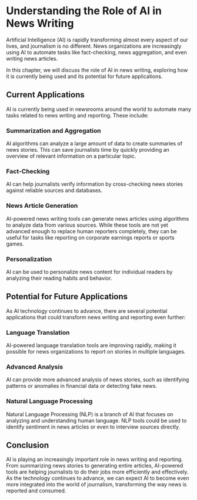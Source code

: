 # Understanding the Role of AI in News Writing

Artificial Intelligence (AI) is rapidly transforming almost every aspect of our lives, and journalism is no different. News organizations are increasingly using AI to automate tasks like fact-checking, news aggregation, and even writing news articles.

In this chapter, we will discuss the role of AI in news writing, exploring how it is currently being used and its potential for future applications.

## Current Applications

AI is currently being used in newsrooms around the world to automate many tasks related to news writing and reporting. These include:

### Summarization and Aggregation

AI algorithms can analyze a large amount of data to create summaries of news stories. This can save journalists time by quickly providing an overview of relevant information on a particular topic.

### Fact-Checking

AI can help journalists verify information by cross-checking news stories against reliable sources and databases.

### News Article Generation

AI-powered news writing tools can generate news articles using algorithms to analyze data from various sources. While these tools are not yet advanced enough to replace human reporters completely, they can be useful for tasks like reporting on corporate earnings reports or sports games.

### Personalization

AI can be used to personalize news content for individual readers by analyzing their reading habits and behavior.

## Potential for Future Applications

As AI technology continues to advance, there are several potential applications that could transform news writing and reporting even further:

### Language Translation

AI-powered language translation tools are improving rapidly, making it possible for news organizations to report on stories in multiple languages.

### Advanced Analysis

AI can provide more advanced analysis of news stories, such as identifying patterns or anomalies in financial data or detecting fake news.

### Natural Language Processing

Natural Language Processing (NLP) is a branch of AI that focuses on analyzing and understanding human language. NLP tools could be used to identify sentiment in news articles or even to interview sources directly.

## Conclusion

AI is playing an increasingly important role in news writing and reporting. From summarizing news stories to generating entire articles, AI-powered tools are helping journalists to do their jobs more efficiently and effectively. As the technology continues to advance, we can expect AI to become even more integrated into the world of journalism, transforming the way news is reported and consumed.
